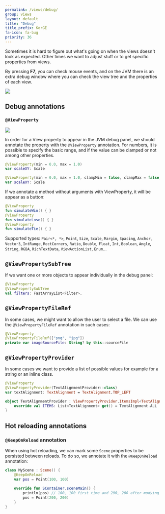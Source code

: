 ```yaml
---
permalink: /views/debug/
group: views
layout: default
title: "Debug"
title_prefix: KorGE
fa-icon: fa-bug
priority: 36
---
```


Sometimes it is hard to figure out what's going on when the views doesn't look as expected.
Other times we want to adjust stuff or to get specific properties from views.

By pressing **F7**, you can check mouse events, and on the JVM there is an extra debug window
where you can check the view tree and the properties of each view.

![](/i/debug.avif)

## Debug annotations

### `@ViewProperty`

![](/i/ViewPropertyAnnotation.avif)

In order for a View property to appear in the JVM debug panel, we should annotate the property with the `@ViewProperty` annotation. For numbers, it is possible to specify the basic range, and if the value can be clamped or not among other properties.

```kotlin
@ViewProperty(min = 0.0, max = 1.0)
var scaleXY: Scale

@ViewProperty(min = 0.0, max = 1.0, clampMin = false, clampMax = false, decimalPlaces = 2, groupName = "properties", order = 0, editable = true)
var scaleXY: Scale
```

If we annotate a method without arguments with ViewProperty, it will be appear as a button:

```kotlin
@ViewProperty
fun simulateWin() { }
@ViewProperty
fun simulateLose() { }
@ViewProperty
fun simulateTie() { }
```

Supported types: `Pair<*, *>`, `Point`, `Size`, `Scale`, `Margin`, `Spacing`, `Anchor`, `Vector3`, `IntRange`, `RectCorners`, `Ratio`, `Double`, `Float`, `Int`, `Boolean`, `Angle`, `String`, `RGBA`, `RichTextData`, `ViewActionList`, `Enum`...
## `@ViewPropertySubTree`

If we want one or more objects to appear individually in the debug panel:

```kotlin
@ViewProperty  
@ViewPropertySubTree  
val filters: FastArrayList<Filter>,
```
## `@ViewPropertyFileRef`

In some cases, we might want to allow the user to select a file. We can use the `@ViewPropertyFileRef` annotation in such cases:

```kotlin
@ViewProperty  
@ViewPropertyFileRef(["png", "jpg"])  
private var imageSourceFile: String? by this::sourceFile
```

## `@ViewPropertyProvider`

In some cases we want to provide a list of possible values for example for a string or an inline class.

```kotlin
@ViewProperty  
@ViewPropertyProvider(TextAlignmentProvider::class)  
var textAlignment: TextAlignment = TextAlignment.TOP_LEFT

object TextAlignmentProvider : ViewPropertyProvider.ItemsImpl<TextAlignment>() {  
    override val ITEMS: List<TextAlignment> get() = TextAlignment.ALL  
}
```

## Hot reloading annotations

### `@KeepOnReload` annotation

When using hot reloading, we can mark some `Scene` properties to be persisted between reloads. To do so, we annotate it with the `@KeepOnReload` annotation:

```kotlin
class MyScene : Scene() {
	@KeepOnReload
	var pos = Point(100, 100)
	
	override fun SContainer.sceneMain() {
		println(pos) // 100, 100 first time and 200, 200 after modying and refreshing.
		pos = Point(200, 200)
	}
}
``` 